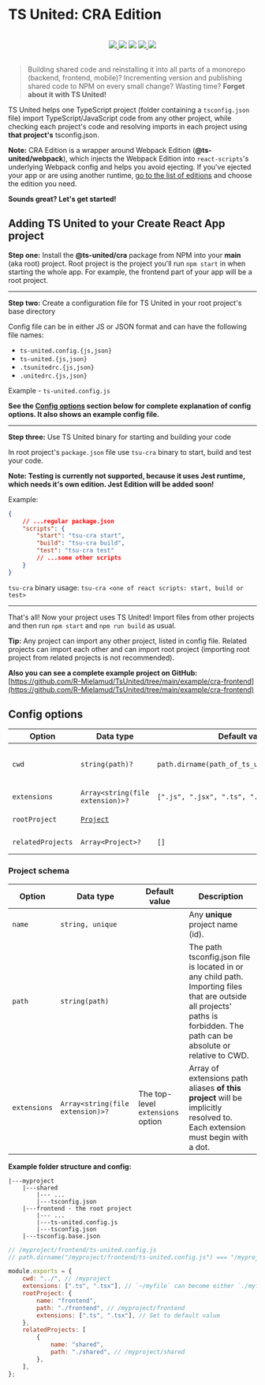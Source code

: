 # TS United: CRA Edition

<br>
<div align="center">
    <a href="https://npmjs.com/package/@ts-united/cra">
        <img src="https://badgen.net/npm/v/@ts-united/cra">
    </a>
    <img src="https://badgen.net/packagephobia/install/@ts-united/cra">
    <img src="https://badgen.net/badge/type%20declarations/included/blue?icon=typescript">
    <a href="https://github.com/R-Mielamud/TsUnited/blob/main/LICENSE">
        <img src="https://badgen.net/github/license/R-Mielamud/TsUnited">
    </a>
    <a href="https://github.com/R-Mielamud/TsUnited">
        <img src="https://badgen.net/badge/PRs/welcome!/green?icon=git">
    </a>
</div>
<br>

> Building shared code and reinstalling it into all parts of a monorepo (backend, frontend, mobile)? Incrementing version and publishing shared code to NPM on every small change? Wasting time? **Forget about it with TS United!**

TS United helps one TypeScript project (folder containing a `tsconfig.json` file) import TypeScript/JavaScript code from any other project, while checking each project's code and resolving imports in each project using **that project's** tsconfig.json.

**Note:** CRA Edition is a wrapper around Webpack Edition (**@ts-united/webpack**), which injects the Webpack Edition into `react-scripts`'s underlying Webpack config and helps you avoid ejecting. If you've ejected your app or are using another runtime, [go to the list of editions](https://github.com/R-Mielamud/TsUnited#readme) and choose the edition you need.

**Sounds great? Let's get started!**

## Adding TS United to your Create React App project

**Step one:** Install the **@ts-united/cra** package from NPM into your **main** (aka root) project. Root project is the project you'll run `npm start` in when starting the whole app. For example, the frontend part of your app will be a root project.

---

**Step two:** Create a configuration file for TS United in your root project's base directory

Config file can be in either JS or JSON format and can have the following file names:

-   `ts-united.config.{js,json}`
-   `ts-united.{js,json}`
-   `.tsunitedrc.{js,json}`
-   `.unitedrc.{js,json}`

Example - `ts-united.config.js`

**See the [Config options](#config-options) section below for complete explanation of config options. It also shows an example config file.**

---

**Step three:** Use TS United binary for starting and building your code

In root project's `package.json` file use `tsu-cra` binary to start, build and test your code.

**Note: Testing is currently not supported, because it uses Jest runtime, which needs it's own edition. Jest Edition will be added soon!**

Example:

```json
{
    // ...regular package.json
    "scripts": {
        "start": "tsu-cra start",
        "build": "tsu-cra build",
        "test": "tsu-cra test"
        // ...some other scripts
    }
}
```

`tsu-cra` binary usage: `tsu-cra <one of react scripts: start, build or test>`

---

That's all! Now your project uses TS United! Import files from other projects and then run `npm start` and `npm run build` as usual.

**Tip:** Any project can import any other project, listed in config file. Related projects can import each other and can import root project (importing root project from related projects is not recommended).

**Also you can see a complete example project on GitHub:** [https://github.com/R-Mielamud/TsUnited/tree/main/example/cra-frontend](https://github.com/R-Mielamud/TsUnited/tree/main/example/cra-frontend)

## <a id="config-options"></a>Config options

| Option            | Data type                        | Default value                                 | Description                                                                                                                                                                               |
| ----------------- | -------------------------------- | --------------------------------------------- | ----------------------------------------------------------------------------------------------------------------------------------------------------------------------------------------- |
| `cwd`             | `string(path)?`                  | `path.dirname(path_of_ts_united_config_file)` | CWD is a base directory for all other directories in config. It can be either absolute or relative. If it's relative, it'll be relative to `path.dirname(path_of_ts_united_config_file)`. |
| `extensions`      | `Array<string(file extension)>?` | `[".js", ".jsx", ".ts", ".tsx", ".json"]`     | Array of extensions path aliases will be implicitly resolved to.                                                                                                                          |
| `rootProject`     | [`Project`](#project-schema)     |                                               | Root project's info (see [Project schema](#project-schema) below).                                                                                                                        |
| `relatedProjects` | `Array<Project>?`                | `[]`                                          | Array containing related projects' info. If empty, no projects will be considered related.                                                                                                |

### <a id="project-schema"></a>Project schema

| Option       | Data type                        | Default value                     | Description                                                                                                                                                                  |
| ------------ | -------------------------------- | --------------------------------- | ---------------------------------------------------------------------------------------------------------------------------------------------------------------------------- |
| `name`       | `string, unique`                 |                                   | Any **unique** project name (id).                                                                                                                                            |
| `path`       | `string(path)`                   |                                   | The path tsconfig.json file is located in or any child path. Importing files that are outside all projects' paths is forbidden. The path can be absolute or relative to CWD. |
| `extensions` | `Array<string(file extension)>?` | The top-level `extensions` option | Array of extensions path aliases **of this project** will be implicitly resolved to. Each extension must begin with a dot.                                                   |

**Example folder structure and config:**

```
|---myproject
    |---shared
        |--- ...
        |---tsconfig.json
    |---frontend - the root project
        |--- ...
        |---ts-united.config.js
        |---tsconfig.json
    |---tsconfig.base.json
```

```javascript
// /myproject/frontend/ts-united.config.js
// path.dirname("/myproject/frontend/ts-united.config.js") === "/myproject/frontend"

module.exports = {
    cwd: "../", // /myproject
    extensions: [".ts", ".tsx"], // `~/myfile` can become either `./myfile.ts` or `./myfile.tsx`
    rootProject: {
        name: "frontend",
        path: "./frontend", // /myproject/frontend
        extensions: [".ts", ".tsx"], // Set to default value
    },
    relatedProjects: [
        {
            name: "shared",
            path: "./shared", // /myproject/shared
        },
    ],
};
```
